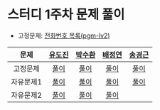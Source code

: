 # 스터디 1주차 문제 풀이

- 고정문제: [전화번호 목록(pgm-lv2)](https://school.programmers.co.kr/learn/courses/30/lessons/42577)

|  문제   | [유도진](https://github.com/dojinyou) | [박수환](https://github.com/5uhwann) | [배정연](https://github.com/jungyeons) | [송경근](https://github.com/songkg7) |
|:---:|:---:|:---:|:---:|:---:|
| 고정문제  |  [풀이]()  | [풀이]()  |  [풀이]()   |[풀이](https://github.com/songkg7/java-practice/commit/072aed14bf494cd954f3ab10197362029fc5bf7b)|
| 자유문제1 |  [풀이]()  | [풀이]()  |  [풀이]()   |[풀이](https://github.com/songkg7/java-practice/commit/6bfd31a59d01c519a32f9028eb47280a7bf2b21c)|
| 자유문제2 |  [풀이]()  | [풀이]()  |  [풀이]()   |

